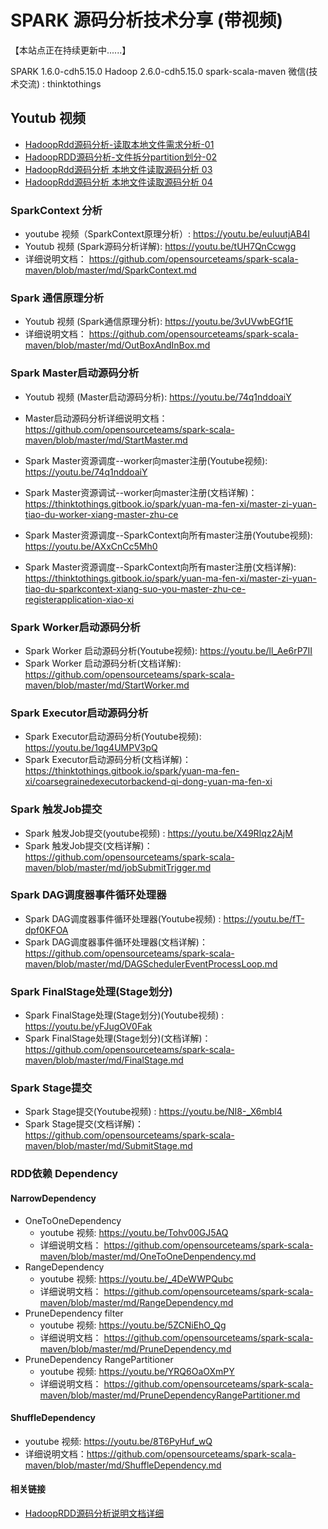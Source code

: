 # SPARK 源码分析技术分享 (带视频)
【本站点正在持续更新中......】

SPARK 1.6.0-cdh5.15.0
Hadoop 2.6.0-cdh5.15.0
spark-scala-maven 
微信(技术交流) : thinktothings



## Youtub 视频
- [HadoopRdd源码分析-读取本地文件需求分析-01](https://youtu.be/PtNo5S3g3zc "HadoopRdd源码分析-读取本地文件需求分析-01") 
- [HadoopRDD源码分析-文件拆分partition划分-02](https://youtu.be/kesUJxGBWFA "HadoopRDD源码分析-文件拆分partition划分-02")
- [HadoopRdd源码分析 本地文件读取源码分析 03](https://youtu.be/EuNaoJhK-x4 "HadoopRdd源码分析 本地文件读取源码分析 03")
- [HadoopRdd源码分析 本地文件读取源码分析 04](https://youtu.be/GcPi9b-iltE "HadoopRdd源码分析 本地文件读取源码分析 04")

### SparkContext 分析
 - youtube 视频（SparkContext原理分析）: https://youtu.be/euIuutjAB4I
 - Youtub  视频 (Spark源码分析详解):  https://youtu.be/tUH7QnCcwgg
 - 详细说明文档： https://github.com/opensourceteams/spark-scala-maven/blob/master/md/SparkContext.md

### Spark 通信原理分析
 - Youtub  视频 (Spark通信原理分析):  https://youtu.be/3vUVwbEGf1E
 - 详细说明文档： https://github.com/opensourceteams/spark-scala-maven/blob/master/md/OutBoxAndInBox.md


### Spark Master启动源码分析
 - Youtub  视频 (Master启动源码分析):  https://youtu.be/74q1nddoaiY​
 - Master启动源码分析详细说明文档： https://github.com/opensourceteams/spark-scala-maven/blob/master/md/StartMaster.md
 
 - Spark Master资源调度--worker向master注册(Youtube视频):  https://youtu.be/74q1nddoaiY​
 - Spark Master资源调试--worker向master注册(文档详解)： https://thinktothings.gitbook.io/spark/yuan-ma-fen-xi/master-zi-yuan-tiao-du-worker-xiang-master-zhu-ce

 - Spark Master资源调度--SparkContext向所有master注册(Youtube视频):  https://youtu.be/AXxCnCc5Mh0​ 
 - Spark Master资源调度--SparkContext向所有master注册(文档详解): https://thinktothings.gitbook.io/spark/yuan-ma-fen-xi/master-zi-yuan-tiao-du-sparkcontext-xiang-suo-you-master-zhu-ce-registerapplication-xiao-xi​


### Spark Worker启动源码分析
 - Spark Worker 启动源码分析(Youtube视频):   https://youtu.be/ll_Ae6rP7II​​
 - Spark Worker 启动源码分析(文档详解):  https://github.com/opensourceteams/spark-scala-maven/blob/master/md/StartWorker.md
 
 
### Spark Executor启动源码分析
  - Spark Executor启动源码分析(Youtube视频):   https://youtu.be/1qg4UMPV3pQ
  - Spark Executor启动源码分析(文档详解)：  https://thinktothings.gitbook.io/spark/yuan-ma-fen-xi/coarsegrainedexecutorbackend-qi-dong-yuan-ma-fen-xi
 
 
### Spark 触发Job提交
 - Spark 触发Job提交(youtube视频) : https://youtu.be/X49RIqz2AjM
 - Spark 触发Job提交(文档详解)：https://github.com/opensourceteams/spark-scala-maven/blob/master/md/jobSubmitTrigger.md
 
### Spark DAG调度器事件循环处理器
 - Spark DAG调度器事件循环处理器(Youtube视频) : https://youtu.be/fT-dpf0KFOA
 - Spark DAG调度器事件循环处理器(文档详解)：https://github.com/opensourceteams/spark-scala-maven/blob/master/md/DAGSchedulerEventProcessLoop.md 
 
### Spark FinalStage处理(Stage划分)
 - Spark FinalStage处理(Stage划分)(Youtube视频) : https://youtu.be/yFJugOV0Fak
 - Spark FinalStage处理(Stage划分)(文档详解)：https://github.com/opensourceteams/spark-scala-maven/blob/master/md/FinalStage.md 
 
### Spark Stage提交
 - Spark Stage提交(Youtube视频) :  https://youtu.be/NI8-_X6mbl4
 - Spark Stage提交(文档详解)：https://github.com/opensourceteams/spark-scala-maven/blob/master/md/SubmitStage.md 
 




### RDD依赖 Dependency

#### NarrowDependency
- OneToOneDependency
   - youtube 视频:  https://youtu.be/Tohv00GJ5AQ
   - 详细说明文档： https://github.com/opensourceteams/spark-scala-maven/blob/master/md/OneToOneDenpendency.md
- RangeDependency
   - youtube 视频:  https://youtu.be/_4DeWWPQubc
   - 详细说明文档： https://github.com/opensourceteams/spark-scala-maven/blob/master/md/RangeDependency.md
- PruneDependency filter
   - youtube 视频:  https://youtu.be/5ZCNiEhO_Qg
   - 详细说明文档： https://github.com/opensourceteams/spark-scala-maven/blob/master/md/PruneDependency.md
- PruneDependency RangePartitioner
   - youtube 视频:  https://youtu.be/YRQ6OaOXmPY
   - 详细说明文档： https://github.com/opensourceteams/spark-scala-maven/blob/master/md/PruneDependencyRangePartitioner.md


#### ShuffleDependency
   - youtube 视频:  https://youtu.be/8T6PyHuf_wQ
   - 详细说明文档：https://github.com/opensourceteams/spark-scala-maven/blob/master/md/ShuffleDependency.md



#### 相关链接

- [HadoopRDD源码分析说明文档详细](https://github.com/opensourceteams/spark-scala-maven/blob/master/md/hadoopRdd.md "HadoopRDD源码分析说明文档")
